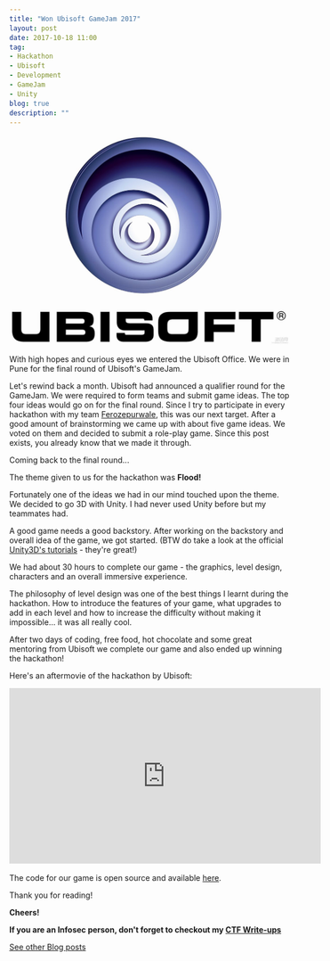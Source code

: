 ```yaml
---
title: "Won Ubisoft GameJam 2017"
layout: post
date: 2017-10-18 11:00
tag:
- Hackathon
- Ubisoft
- Development
- GameJam
- Unity
blog: true
description: ""
---
```


![Ubisoft](/assets/images/ubisoft.jpg)

With high hopes and curious eyes we entered the Ubisoft Office. We were in Pune for the final round of Ubisoft's GameJam.

Let's rewind back a month. Ubisoft had announced a qualifier round for the GameJam. We were required to form teams and submit game ideas. The top four ideas would go on for the final round. Since I try to participate in every hackathon with my team [Ferozepurwale](https://github.com/Ferozepurwale), this was our next target. After a good amount of brainstorming we came up with about five game ideas. We voted on them and decided to submit a role-play game. Since this post exists, you already know that we made it through.


Coming back to the final round...

The theme given to us for the hackathon was **Flood!**

Fortunately one of the ideas we had in our mind touched upon the theme. We decided to go 3D with Unity. I had never used Unity before but my teammates had.

A good game needs a good backstory. After working on the backstory and overall idea of the game, we got started. (BTW do take a look at the official [Unity3D's tutorials](https://unity3d.com/learn/tutorials) - they're great!)

We had about 30 hours to complete our game - the graphics, level design, characters and an overall immersive experience.

The philosophy of level design was one of the best things I learnt during the hackathon. How to introduce the features of your game, what upgrades to add in each level and how to increase the difficulty without making it impossible... it was all really cool.

After two days of coding, free food, hot chocolate and some great mentoring from Ubisoft we complete our game and also ended up winning the hackathon!

Here's an aftermovie of the hackathon by Ubisoft:

<iframe width="560" height="315" src="https://www.youtube.com/embed/cP-jsgug0FU" frameborder="0" gesture="media" allow="encrypted-media" allowfullscreen></iframe>

The code for our game is open source and available [here](https://github.com/Ferozepurwale/Flood-League).

Thank you for reading!

**Cheers!**

**If you are an Infosec person, don't forget to checkout my [CTF Write-ups](../../writeups)**

[See other Blog posts](../blog)